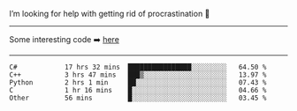 I’m looking for help with getting rid of procrastination 🤔

-----

Some interesting code :arrow_right: [here](https://github.com/zhen8838/playground)

-----

<!--START_SECTION:waka-->

```text
C#            17 hrs 32 mins  ████████████████░░░░░░░░░   64.50 %
C++           3 hrs 47 mins   ███▒░░░░░░░░░░░░░░░░░░░░░   13.97 %
Python        2 hrs 1 min     ██░░░░░░░░░░░░░░░░░░░░░░░   07.43 %
C             1 hr 16 mins    █░░░░░░░░░░░░░░░░░░░░░░░░   04.66 %
Other         56 mins         █░░░░░░░░░░░░░░░░░░░░░░░░   03.45 %
```

<!--END_SECTION:waka-->

<!--
**zhen8838/zhen8838** is a ✨ _special_ ✨ repository because its `README.md` (this file) appears on your GitHub profile.

Here are some ideas to get you started:

- 🔭 I’m currently working on ...
- 🌱 I’m currently learning ...
- 👯 I’m looking to collaborate on ...
 ...
- 💬 Ask me about ...
- 📫 How to reach me: ...
- 😄 Pronouns: ...
- ⚡ Fun fact: ...
-->
